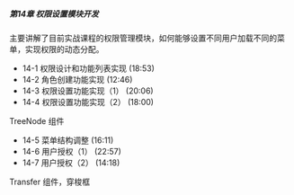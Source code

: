 ##### 第14章 权限设置模块开发

主要讲解了目前实战课程的权限管理模块，如何能够设置不同用户加载不同的菜单，实现权限的动态分配。

-  14-1 权限设计和功能列表实现 (18:53)
-  14-2 角色创建功能实现 (12:46)
-  14-3 权限设置功能实现（1） (20:06)
-  14-4 权限设置功能实现（2） (18:00)

TreeNode 组件



-  14-5 菜单结构调整 (16:11)
-  14-6 用户授权（1） (22:57)
-  14-7 用户授权（2） (14:18)



Transfer 组件，穿梭框

